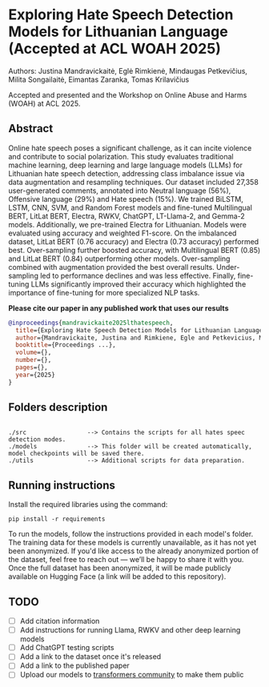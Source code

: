 # Exploring Hate Speech Detection Models for Lithuanian Language (Accepted at ACL WOAH 2025)

Authors: Justina Mandravickaitė, Eglė Rimkienė, Mindaugas Petkevičius, Milita Songailaitė, Eimantas Zaranka, Tomas Krilavičius

Accepted and presented and the Workshop on Online Abuse and Harms (WOAH) at ACL 2025.

## Abstract

Online hate speech poses a significant challenge, as it can incite violence and contribute to social polarization. This study evaluates traditional machine learning, deep learning and large language models (LLMs) for Lithuanian hate speech detection, addressing class imbalance issue via data augmentation and resampling techniques.
Our dataset included 27,358 user-generated comments, annotated into Neutral language (56%), Offensive language (29%) and Hate speech (15%). We trained BiLSTM, LSTM, CNN, SVM, and Random Forest models and fine-tuned Multilingual BERT, LitLat BERT, Electra, RWKV, ChatGPT, LT-Llama-2, and Gemma-2 models. Additionally, we pre-trained Electra for Lithuanian. Models were evaluated using accuracy and weighted F1-score.
On the imbalanced dataset, LitLat BERT (0.76 accuracy) and Electra (0.73 accuracy) performed best. Over-sampling further boosted accuracy, with Multilingual BERT (0.85) and LitLat BERT (0.84) outperforming other models. Over-sampling combined with augmentation provided the best overall results.
Under-sampling led to performance declines and was less effective.
Finally, fine-tuning LLMs significantly improved their accuracy which highlighted the importance of fine-tuning for more specialized NLP tasks.

**Please cite our paper in any published work that uses our results**

```bibtex
@inproceedings{mandravickaite2025lthatespeech,
  title={Exploring Hate Speech Detection Models for Lithuanian Language},
  author={Mandravickaite, Justina and Rimkiene, Egle and Petkevicius, Mindaugas and Songailaite, Milita and Zaranka, Eimantas and Krilavicius, Tomas},
  booktitle={Proceedings ...},
  volume={},
  number={},
  pages={},
  year={2025}
}
```

## Folders description

```

./src                 --> Contains the scripts for all hates speec detection modes.
./models              --> This folder will be created automatically, model checkpoints will be saved there.
./utils     	      --> Additional scripts for data preparation.	

```

## Running instructions

Install the required libraries using the command:
```
pip install -r requirements
```

To run the models, follow the instructions provided in each model's folder. The training data for these models is currently unavailable, as it has not yet been anonymized. If you'd like access to the already anonymized portion of the dataset, feel free to reach out — we’ll be happy to share it with you. Once the full dataset has been anonymized, it will be made publicly available on Hugging Face (a link will be added to this repository).

## TODO
- [ ] Add citation information
- [ ] Add instructions for running Llama, RWKV and other deep learning models
- [ ] Add ChatGPT testing scripts
- [ ] Add a link to the dataset once it's released
- [ ] Add a link to the published paper
- [ ] Upload our models to [transformers community](https://huggingface.co/models) to make them public
